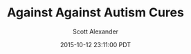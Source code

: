 ---
layout: podcast
title: "Against Against Autism Cures"
author: Scott Alexander
description: https://slatestarcodex.com/2015/10/12/against-against-autism-cures/
date: 2015-10-12 23:11:00 PDT
length: 6918736
duration: 1730
guid: against-against-autism-cures
---